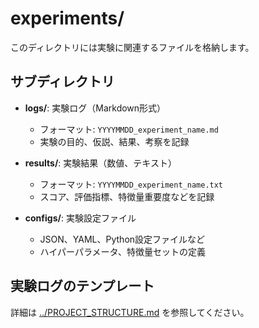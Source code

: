 # experiments/

このディレクトリには実験に関連するファイルを格納します。

## サブディレクトリ

- **logs/**: 実験ログ（Markdown形式）
  - フォーマット: `YYYYMMDD_experiment_name.md`
  - 実験の目的、仮説、結果、考察を記録

- **results/**: 実験結果（数値、テキスト）
  - フォーマット: `YYYYMMDD_experiment_name.txt`
  - スコア、評価指標、特徴量重要度などを記録

- **configs/**: 実験設定ファイル
  - JSON、YAML、Python設定ファイルなど
  - ハイパーパラメータ、特徴量セットの定義

## 実験ログのテンプレート

詳細は [../PROJECT_STRUCTURE.md](../PROJECT_STRUCTURE.md) を参照してください。

